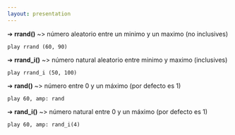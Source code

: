 ```yaml
---
layout: presentation 
---
```

➔ **rrand()** ~> número aleatorio entre un minimo y un maximo (no inclusives)

`play rrand (60, 90)`

➔ **rrand_i()** ~> número natural aleatorio entre minimo y maximo (inclusives)

`play rrand_i (50, 100)`

➔ **rand()** ~> número entre 0 y un máximo (por defecto es 1)

`play 60, amp: rand`

➔ **rand_i()** ~> número natural entre 0 y un máximo (por defecto es 1)

`play 60, amp: rand_i(4)`